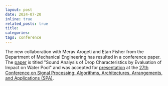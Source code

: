 ```yaml
---
layout: post
date: 2024-07-20
inline: true
related_posts: true
title: 
categories: 
tags: conference
---
```

The new collaboration with Merav Arogeti and Etan Fisher from the Department of Mechanical Engineering
has resulted in a conference paper. The [paper](https://doi.org/10.23919/SPA61993.2024.10715636) is titled "Sound Analysis of Drop Characteristics by Evaluation of Impact on Water Pool" 
and was accepted for [presentation](/assets/img/2024/spa2024.JPG) at the [27th Conference on Signal Processing: Algorithms, Architectures, Arrangements, and Applications (SPA)](https://zueps41p.cse.put.poznan.pl/).